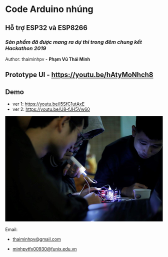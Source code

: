 # Code Arduino nhúng

## Hỗ trợ ESP32 và ESP8266

### ***Sản phẩm đã được mang ra dự thi trong đêm chung kết Hackathon 2019***

Author: thaiminhpv - **Phạm Vũ Thái Minh**

## Prototype UI - https://youtu.be/hAtyMoNhch8

## Demo

- ver 1: https://youtu.be/I5SfC1utAxE
- ver 2: https://youtu.be/U8-fJH5Vw60

![example](images/ver2.jpg)


Email: 

- thaiminhpv@gmail.com

- minhpvtfx00930@funix.edu.vn
